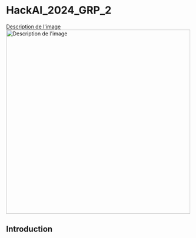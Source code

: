 # HackAI_2024_GRP_2
[Description de l'image](chemin/vers/image/hackIA24.png)
<img src="hackIA24.png" alt="Description de l'image" width="500"/>
## Introduction 

